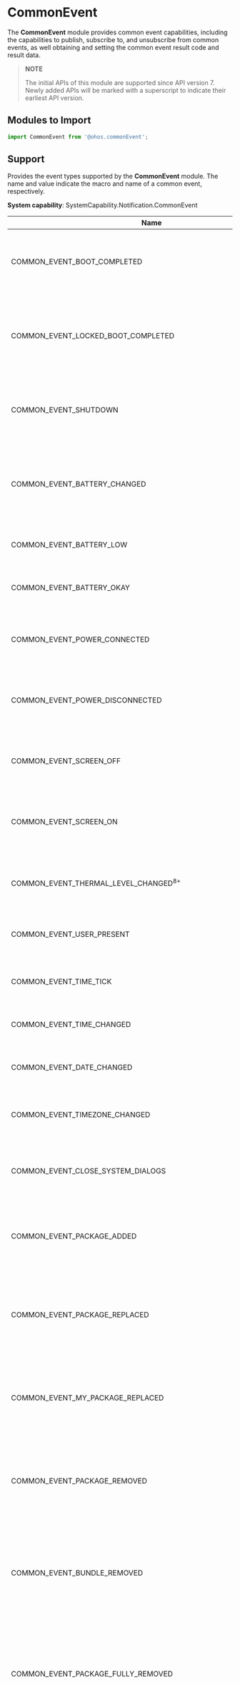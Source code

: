 # CommonEvent

The **CommonEvent** module provides common event capabilities, including the capabilities to publish, subscribe to, and unsubscribe from common events, as well obtaining and setting the common event result code and result data.

> **NOTE**
>
> The initial APIs of this module are supported since API version 7. Newly added APIs will be marked with a superscript to indicate their earliest API version.

## Modules to Import

```js
import CommonEvent from '@ohos.commonEvent';
```

## Support

Provides the event types supported by the **CommonEvent** module. The name and value indicate the macro and name of a common event, respectively.

**System capability**: SystemCapability.Notification.CommonEvent

| Name     | Value         | Subscriber Permission    | Description              |
| ------------ | ------------------ | ---------------------- | -------------------- |
| COMMON_EVENT_BOOT_COMPLETED                                  | usual.event.BOOT_COMPLETED                                  | ohos.permission.RECEIVER_STARTUP_COMPLETED                   | Indicates the common event that the user has finished booting and the system has been loaded.       |
| COMMON_EVENT_LOCKED_BOOT_COMPLETED                           | usual.event.LOCKED_BOOT_COMPLETED                           | ohos.permission.RECEIVER_STARTUP_COMPLETED                   | Indicates the common event that the user has finished booting and the system has been loaded but the screen is still locked.         |
| COMMON_EVENT_SHUTDOWN                                        | usual.event.SHUTDOWN                                        | -                                                          | Indicates the common event that the device is being shut down and the final shutdown will proceed.           |
| COMMON_EVENT_BATTERY_CHANGED                                 | usual.event.BATTERY_CHANGED                                 | -                                                          | Indicates the common event that the charging state, level, and other information about the battery have changed.         |
| COMMON_EVENT_BATTERY_LOW                                     | usual.event.BATTERY_LOW                                     | -                                                          | Indicates the common event that the battery level is low.         |
| COMMON_EVENT_BATTERY_OKAY                                    | usual.event.BATTERY_OKAY                                    | -                                                          | Indicates the common event that the battery exits the low state.   |
| COMMON_EVENT_POWER_CONNECTED                                 | usual.event.POWER_CONNECTED                                 | -                                                          | Indicates the common event that the device is connected to an external power supply.           |
| COMMON_EVENT_POWER_DISCONNECTED                              | usual.event.POWER_DISCONNECTED                              | -                                                          | Indicates the common event that the device is disconnected from the external power supply.           |
| COMMON_EVENT_SCREEN_OFF                                      | usual.event.SCREEN_OFF                                      | -                                                          | Indicates the common event that the device screen is off and the device is sleeping.           |
| COMMON_EVENT_SCREEN_ON                                       | usual.event.SCREEN_ON                                       | -                                                          | Indicates the common event that the device screen is on and the device is in interactive state. |
| COMMON_EVENT_THERMAL_LEVEL_CHANGED<sup>8+<sup>                           | usual.event.THERMAL_LEVEL_CHANGED                           | -                                                          | Indicates the common event that the device's thermal level has changed. |
| COMMON_EVENT_USER_PRESENT                                    | usual.event.USER_PRESENT                                    | -                                                          | Indicates the common event that the user unlocks the device.     |
| COMMON_EVENT_TIME_TICK                                       | usual.event.TIME_TICK                                       | -                                                          | Indicates the common event that the system time has changed.       |
| COMMON_EVENT_TIME_CHANGED                                    | usual.event.TIME_CHANGED                                    | -                                                          | Indicates the common event that the system time is set.     |
| COMMON_EVENT_DATE_CHANGED                                    | usual.event.DATE_CHANGED                                    | -                                                          | Indicates the common event that the system time has changed.       |
| COMMON_EVENT_TIMEZONE_CHANGED                                | usual.event.TIMEZONE_CHANGED                                | -                                                          | Indicates the common event that the system time zone has changed.         |
| COMMON_EVENT_CLOSE_SYSTEM_DIALOGS                            | usual.event.CLOSE_SYSTEM_DIALOGS                            | -                                                          | Indicates the common event that a user closes a temporary system dialog box.       |
| COMMON_EVENT_PACKAGE_ADDED                                   | usual.event.PACKAGE_ADDED                                   | -                                                          | Indicates the common event that a new application package has been installed on the device.     |
| COMMON_EVENT_PACKAGE_REPLACED                                | usual.event.PACKAGE_REPLACED                                | -                                                          | Indicates the common event that a later version of an installed application package has replaced the previous one on the device.       |
| COMMON_EVENT_MY_PACKAGE_REPLACED                             | usual.event.MY_PACKAGE_REPLACED                             | -                                                          | Indicates the common event that a later version of your application package has replaced the previous one. 
| COMMON_EVENT_PACKAGE_REMOVED                                 | usual.event.PACKAGE_REMOVED                                 | -                                                          | Indicates the common event that an installed application has been uninstalled from the device with the application data retained.   |
| COMMON_EVENT_BUNDLE_REMOVED                                  | usual.event.BUNDLE_REMOVED                                  | -                                                          | Indicates the common event that an installed bundle has been uninstalled from the device with the application data retained.   |
| COMMON_EVENT_PACKAGE_FULLY_REMOVED                           | usual.event.PACKAGE_FULLY_REMOVED                           | -                                                          | Indicates the common event that an installed application, including both the application data and code, has been completely uninstalled from the device.   |
| COMMON_EVENT_PACKAGE_CHANGED                                 | usual.event.PACKAGE_CHANGED                                 | -                                                          | Indicates the common event that an application package has been changed (for example, a component in the package has been enabled or disabled). |
| COMMON_EVENT_PACKAGE_RESTARTED                               | usual.event.PACKAGE_RESTARTED                               | -                                                          | Indicates the common event that the user has restarted the application package and killed all its processes.   |
| COMMON_EVENT_PACKAGE_DATA_CLEARED                            | usual.event.PACKAGE_DATA_CLEARED                            | -                                                          | Indicates the common event that the user has cleared the application package data.       |
| COMMON_EVENT_PACKAGE_CACHE_CLEARED<sup>9+</sup>              | usual.event.PACKAGE_CACHE_CLEARED                           | -                                                          | Indicates the common event that the user clears the application package cache.       |
| COMMON_EVENT_PACKAGES_SUSPENDED                              | usual.event.PACKAGES_SUSPENDED                              | -                                                          | Indicates the common event that application packages have been suspended.         |
| COMMON_EVENT_PACKAGES_UNSUSPENDED                            | usual.event.PACKAGES_UNSUSPENDED                            | -                                                          | Indicates the common event that application packages have not been suspended.       |
| COMMON_EVENT_MY_PACKAGE_SUSPENDED                            | usual.event.MY_PACKAGE_SUSPENDED                            | -                                                          | Indicates the common event that an application package has been suspended.         |
| COMMON_EVENT_MY_PACKAGE_UNSUSPENDED                          | usual.event.MY_PACKAGE_UNSUSPENDED                          | -                                                          | Indicates the common event that application package has not been suspended.       |
| COMMON_EVENT_UID_REMOVED                                     | usual.event.UID_REMOVED                                     | -                                                          | Indicates the common event that a user ID has been removed from the system.   |
| COMMON_EVENT_PACKAGE_FIRST_LAUNCH                            | usual.event.PACKAGE_FIRST_LAUNCH                            | -                                                          | Indicates the common event that an installed application is started for the first time.   |
| COMMON_EVENT_PACKAGE_NEEDS_VERIFICATION                      | usual.event.PACKAGE_NEEDS_VERIFICATION                      | -                                                          | Indicates the common event that an application requires system verification.        |
| COMMON_EVENT_PACKAGE_VERIFIED                                | usual.event.PACKAGE_VERIFIED                                | -                                                          | Indicates the common event that an application has been verified by the system.       |
| COMMON_EVENT_EXTERNAL_APPLICATIONS_AVAILABLE                 | usual.event.EXTERNAL_APPLICATIONS_AVAILABLE                 | -                                                          | Indicates the common event that applications installed on the external storage become available for the system.     |
| COMMON_EVENT_EXTERNAL_APPLICATIONS_UNAVAILABLE               | usual.event.EXTERNAL_APPLICATIONS_UNAVAILABLE               | -                                                          | Indicates the common event that applications installed on the external storage become unavailable for the system.       |
| COMMON_EVENT_CONFIGURATION_CHANGED                           | usual.event.CONFIGURATION_CHANGED                           | -                                                          | Indicates the common event that the device state (for example, orientation and locale) has changed.       |
| COMMON_EVENT_LOCALE_CHANGED                                  | usual.event.LOCALE_CHANGED                                  | -                                                          | Indicates the common event that the device locale has changed.     |
| COMMON_EVENT_MANAGE_PACKAGE_STORAGE                          | usual.event.MANAGE_PACKAGE_STORAGE                          | -                                                          | Indicates the common event that the device storage is insufficient.       |
| COMMON_EVENT_DRIVE_MODE                                      | common.event.DRIVE_MODE                                     | -                                                          | Indicates the common event that the system is in driving mode.     |
| COMMON_EVENT_HOME_MODE                                       | common.event.HOME_MODE                                      | -                                                          | Indicates the common event that the system is in home mode.   |
| COMMON_EVENT_OFFICE_MODE                                     | common.event.OFFICE_MODE                                    | -                                                          | Indicates the common event that the system is in office mode.     |
| COMMON_EVENT_USER_STARTED                                    | usual.event.USER_STARTED                                    | -                                                          | Indicates the common event that the user has been started.     |
| COMMON_EVENT_USER_BACKGROUND                                 | usual.event.USER_BACKGROUND                                 | -                                                          | Indicates the common event that the user has been brought to the background.     |
| COMMON_EVENT_USER_FOREGROUND                                 | usual.event.USER_FOREGROUND                                 | -                                                          | Indicates the common event that the user has been brought to the foreground.       |
| COMMON_EVENT_USER_SWITCHED                                   | usual.event.USER_SWITCHED                                   | ohos.permission.MANAGE_LOCAL_ACCOUNTS                                 | Indicates the common event that user switching is happening.     |
| COMMON_EVENT_USER_STARTING                                   | usual.event.USER_STARTING                                   | ohos.permission.INTERACT_ACROSS_LOCAL_ACCOUNTS                        | Indicates the common event that the user is going to be started.       |
| COMMON_EVENT_USER_UNLOCKED                                   | usual.event.USER_UNLOCKED                                   | -                                                          | Indicates the common event that the credential-encrypted storage has been unlocked for the current user when the device is unlocked after being restarted.    |
| COMMON_EVENT_USER_STOPPING                                   | usual.event.USER_STOPPING                                   | ohos.permission.INTERACT_ACROSS_LOCAL_ACCOUNTS                        | Indicates the common event that the user is going to be stopped.   |
| COMMON_EVENT_USER_STOPPED                                    | usual.event.USER_STOPPED                                    | -                                                          | Indicates the common event that the user has been stopped.   |
| COMMON_EVENT_WIFI_POWER_STATE                                | usual.event.wifi.POWER_STATE                                | -                                                          | Indicates the common event about the Wi-Fi network state, such as enabled and disabled.     |
| COMMON_EVENT_WIFI_SCAN_FINISHED                              | usual.event.wifi.SCAN_FINISHED                              | ohos.permission.LOCATION                                     | Indicates the common event that the Wi-Fi access point has been scanned and proven to be available.      |
| COMMON_EVENT_WIFI_RSSI_VALUE                                 | usual.event.wifi.RSSI_VALUE                                 | ohos.permission.GET_WIFI_INFO                                | Indicates the common event that the Wi-Fi signal strength (RSSI) has changed.     |
| COMMON_EVENT_WIFI_CONN_STATE                                 | usual.event.wifi.CONN_STATE                                 | -                                                          | Indicates the common event that the Wi-Fi connection state has changed.      |
| COMMON_EVENT_WIFI_HOTSPOT_STATE                              | usual.event.wifi.HOTSPOT_STATE                              | -                                                          | Indicates the common event about the Wi-Fi hotspot state, such as enabled or disabled.  |
| COMMON_EVENT_WIFI_AP_STA_JOIN                                | usual.event.wifi.WIFI_HS_STA_JOIN                           | ohos.permission.GET_WIFI_INFO                                | Indicates the common event that a client has joined the Wi-Fi hotspot of the current device.      |
| COMMON_EVENT_WIFI_AP_STA_LEAVE                               | usual.event.wifi.WIFI_HS_STA_LEAVE                          | ohos.permission.GET_WIFI_INFO                                |Indicates the common event that a client has disconnected from the Wi-Fi hotspot of the current device.      |
| COMMON_EVENT_WIFI_MPLINK_STATE_CHANGE                        | usual.event.wifi.mplink.STATE_CHANGE                        | ohos.permission.MPLINK_CHANGE_STATE                          | Indicates the common event that the state of MPLINK (an enhanced Wi-Fi feature) has changed.    |
| COMMON_EVENT_WIFI_P2P_CONN_STATE                             | usual.event.wifi.p2p.CONN_STATE_CHANGE                      | ohos.permission.GET_WIFI_INFO and ohos.permission.LOCATION   | Indicates the common event that the Wi-Fi P2P connection state has changed.     |
| COMMON_EVENT_WIFI_P2P_STATE_CHANGED                          | usual.event.wifi.p2p.STATE_CHANGE                           | ohos.permission.GET_WIFI_INFO                                | Indicates the common event about the Wi-Fi P2P state, such as enabled and disabled.       |
| COMMON_EVENT_WIFI_P2P_PEERS_STATE_CHANGED                    | usual.event.wifi.p2p.DEVICES_CHANGE                         | ohos.permission.GET_WIFI_INFO                                | Indicates the common event about the status change of Wi-Fi P2P peer devices.    |
| COMMON_EVENT_WIFI_P2P_PEERS_DISCOVERY_STATE_CHANGED          | usual.event.wifi.p2p.PEER_DISCOVERY_STATE_CHANGE            | ohos.permission.GET_WIFI_INFO                                | Indicates the common event about the Wi-Fi P2P discovery status change.      |
| COMMON_EVENT_WIFI_P2P_CURRENT_DEVICE_STATE_CHANGED           | usual.event.wifi.p2p.CURRENT_DEVICE_CHANGE                  | ohos.permission.GET_WIFI_INFO                                | Indicates the common event about the status change of the Wi-Fi P2P local device.       |
| COMMON_EVENT_WIFI_P2P_GROUP_STATE_CHANGED                    | usual.event.wifi.p2p.GROUP_STATE_CHANGED                    | ohos.permission.GET_WIFI_INFO                                | Indicates the common event that the Wi-Fi P2P group information has changed.       |
| COMMON_EVENT_BLUETOOTH_HANDSFREE_AG_CONNECT_STATE_UPDATE     | usual.event.bluetooth.handsfree.ag.CONNECT_STATE_UPDATE     | ohos.permission.USE_BLUETOOTH                                | Indicates the common event about the connection state of Bluetooth handsfree communication.       |
| COMMON_EVENT_BLUETOOTH_HANDSFREE_AG_CURRENT_DEVICE_UPDATE    | usual.event.bluetooth.handsfree.ag.CURRENT_DEVICE_UPDATE    | ohos.permission.USE_BLUETOOTH                                | Indicates the common event that the device connected to the Bluetooth handsfree is active.       |
| COMMON_EVENT_BLUETOOTH_HANDSFREE_AG_AUDIO_STATE_UPDATE       | usual.event.bluetooth.handsfree.ag.AUDIO_STATE_UPDATE       | ohos.permission.USE_BLUETOOTH                                | Indicates the common event that the connection state of Bluetooth A2DP has changed.       |
| COMMON_EVENT_BLUETOOTH_A2DPSOURCE_CONNECT_STATE_UPDATE       | usual.event.bluetooth.a2dpsource.CONNECT_STATE_UPDATE       | ohos.permission.USE_BLUETOOTH                                | Indicates the common event about the connection state of Bluetooth A2DP.     |
| COMMON_EVENT_BLUETOOTH_A2DPSOURCE_CURRENT_DEVICE_UPDATE      | usual.event.bluetooth.a2dpsource.CURRENT_DEVICE_UPDATE      | ohos.permission.USE_BLUETOOTH                                | Indicates the common event that the device connected using Bluetooth A2DP is active.     |
| COMMON_EVENT_BLUETOOTH_A2DPSOURCE_PLAYING_STATE_UPDATE       | usual.event.bluetooth.a2dpsource.PLAYING_STATE_UPDATE       | ohos.permission.USE_BLUETOOTH                                | Indicates the common event that the playing state of Bluetooth A2DP has changed.     |
| COMMON_EVENT_BLUETOOTH_A2DPSOURCE_AVRCP_CONNECT_STATE_UPDATE | usual.event.bluetooth.a2dpsource.AVRCP_CONNECT_STATE_UPDATE | ohos.permission.USE_BLUETOOTH                                | Indicates the common event that the AVRCP connection state of Bluetooth A2DP has changed.     |
| COMMON_EVENT_BLUETOOTH_A2DPSOURCE_CODEC_VALUE_UPDATE         | usual.event.bluetooth.a2dpsource.CODEC_VALUE_UPDATE         | ohos.permission.USE_BLUETOOTH                                | Indicates the common event that the audio codec state of Bluetooth A2DP has changed.      |
| COMMON_EVENT_BLUETOOTH_REMOTEDEVICE_DISCOVERED               | usual.event.bluetooth.remotedevice.DISCOVERED               | ohos.permission.LOCATION and ohos.permission.USE_BLUETOOTH   | Indicates the common event that a remote Bluetooth device is discovered.       |
| COMMON_EVENT_BLUETOOTH_REMOTEDEVICE_CLASS_VALUE_UPDATE       | usual.event.bluetooth.remotedevice.CLASS_VALUE_UPDATE       | ohos.permission.USE_BLUETOOTH                                | Indicates the common event that the Bluetooth class of a remote Bluetooth device has changed.       |
| COMMON_EVENT_BLUETOOTH_REMOTEDEVICE_ACL_CONNECTED            | usual.event.bluetooth.remotedevice.ACL_CONNECTED            | ohos.permission.USE_BLUETOOTH                                | Indicates the common event that a low-ACL connection has been established with a remote Bluetooth device.     |
| COMMON_EVENT_BLUETOOTH_REMOTEDEVICE_ACL_DISCONNECTED         | usual.event.bluetooth.remotedevice.ACL_DISCONNECTED         | ohos.permission.USE_BLUETOOTH                                | Indicates the common event that a low-ACL connection has been disconnected from a remote Bluetooth device.     |
| COMMON_EVENT_BLUETOOTH_REMOTEDEVICE_NAME_UPDATE              | usual.event.bluetooth.remotedevice.NAME_UPDATE              | ohos.permission.USE_BLUETOOTH                                | Indicates the common event that the friendly name of a remote Bluetooth device is retrieved for the first time or is changed since the last retrieval.       |
| COMMON_EVENT_BLUETOOTH_REMOTEDEVICE_PAIR_STATE               | usual.event.bluetooth.remotedevice.PAIR_STATE               | ohos.permission.USE_BLUETOOTH                                | Indicates the common event that the connection state of a remote Bluetooth device has changed.       |
| COMMON_EVENT_BLUETOOTH_REMOTEDEVICE_BATTERY_VALUE_UPDATE     | usual.event.bluetooth.remotedevice.BATTERY_VALUE_UPDATE     | ohos.permission.USE_BLUETOOTH                                | Indicates the common event that the battery level of a remote Bluetooth device is retrieved for the first time or is changed since the last retrieval.     |
| COMMON_EVENT_BLUETOOTH_REMOTEDEVICE_SDP_RESULT               | usual.event.bluetooth.remotedevice.SDP_RESULT               | -                                                          | Indicates the common event about the SDP state of a remote Bluetooth device.    |
| COMMON_EVENT_BLUETOOTH_REMOTEDEVICE_UUID_VALUE               | usual.event.bluetooth.remotedevice.UUID_VALUE               | ohos.permission.DISCOVER_BLUETOOTH                           | Indicates the common event about the UUID connection state of a remote Bluetooth device.     |
| COMMON_EVENT_BLUETOOTH_REMOTEDEVICE_PAIRING_REQ              | usual.event.bluetooth.remotedevice.PAIRING_REQ              | ohos.permission.DISCOVER_BLUETOOTH                           | Indicates the common event about the pairing request from a remote Bluetooth device.       |
| COMMON_EVENT_BLUETOOTH_REMOTEDEVICE_PAIRING_CANCEL           | usual.event.bluetooth.remotedevice.PAIRING_CANCEL           | -                                                          | Indicates the common event that Bluetooth pairing is canceled.       |
| COMMON_EVENT_BLUETOOTH_REMOTEDEVICE_CONNECT_REQ              | usual.event.bluetooth.remotedevice.CONNECT_REQ              | -                                                          | Indicates the common event about the connection request from a remote Bluetooth device.       |
| COMMON_EVENT_BLUETOOTH_REMOTEDEVICE_CONNECT_REPLY            | usual.event.bluetooth.remotedevice.CONNECT_REPLY            | -                                                          | Indicates the common event about the response to the connection request from a remote Bluetooth device.       |
| COMMON_EVENT_BLUETOOTH_REMOTEDEVICE_CONNECT_CANCEL           | usual.event.bluetooth.remotedevice.CONNECT_CANCEL           | -                                                          | Indicates the common event that the connection to a remote Bluetooth device has been canceled.       |
| COMMON_EVENT_BLUETOOTH_HANDSFREEUNIT_CONNECT_STATE_UPDATE    | usual.event.bluetooth.handsfreeunit.CONNECT_STATE_UPDATE    | -                                                          | Indicates the common event that the connection state of a Bluetooth handsfree has changed.       |
| COMMON_EVENT_BLUETOOTH_HANDSFREEUNIT_AUDIO_STATE_UPDATE      | usual.event.bluetooth.handsfreeunit.AUDIO_STATE_UPDATE      | -                                                          | Indicates the common event that the audio state of a Bluetooth handsfree has changed.       |
| COMMON_EVENT_BLUETOOTH_HANDSFREEUNIT_AG_COMMON_EVENT         | usual.event.bluetooth.handsfreeunit.AG_COMMON_EVENT         | -                                                          | Indicates the common event that the audio gateway state of a Bluetooth handsfree has changed.       |
| COMMON_EVENT_BLUETOOTH_HANDSFREEUNIT_AG_CALL_STATE_UPDATE    | usual.event.bluetooth.handsfreeunit.AG_CALL_STATE_UPDATE    | -                                                          | Indicates the common event that the calling state of a Bluetooth handsfree has changed.       |
| COMMON_EVENT_BLUETOOTH_HOST_STATE_UPDATE                     | usual.event.bluetooth.host.STATE_UPDATE                     | ohos.permission.USE_BLUETOOTH                                | Indicates the common event that the state of a Bluetooth adapter has been changed, for example, Bluetooth has been enabled or disabled.       |
| COMMON_EVENT_BLUETOOTH_HOST_REQ_DISCOVERABLE                 | usual.event.bluetooth.host.REQ_DISCOVERABLE                 | -                                                          | Indicates the common event about the request for the user to allow Bluetooth device scanning.     |
| COMMON_EVENT_BLUETOOTH_HOST_REQ_ENABLE                       | usual.event.bluetooth.host.REQ_ENABLE                       | ohos.permission.USE_BLUETOOTH                                | Indicates the common event about the request for the user to enable Bluetooth.       |
| COMMON_EVENT_BLUETOOTH_HOST_REQ_DISABLE                      | usual.event.bluetooth.host.REQ_DISABLE                      | ohos.permission.USE_BLUETOOTH                                | Indicates the common event about the request for the user to disable Bluetooth.     |
| COMMON_EVENT_BLUETOOTH_HOST_SCAN_MODE_UPDATE                 | usual.event.bluetooth.host.SCAN_MODE_UPDATE                 | ohos.permission.USE_BLUETOOTH                                | Indicates the common event that the Bluetooth scanning mode of a device has changed.       |
| COMMON_EVENT_BLUETOOTH_HOST_DISCOVERY_STARTED                | usual.event.bluetooth.host.DISCOVERY_STARTED                | ohos.permission.USE_BLUETOOTH                                | Indicates the common event that the Bluetooth scanning has been started on the device.       |
| COMMON_EVENT_BLUETOOTH_HOST_DISCOVERY_FINISHED               | usual.event.bluetooth.host.DISCOVERY_FINISHED               | ohos.permission.USE_BLUETOOTH                                | Indicates the common event that the Bluetooth scanning is finished on the device.       |
| COMMON_EVENT_BLUETOOTH_HOST_NAME_UPDATE                      | usual.event.bluetooth.host.NAME_UPDATE                      | ohos.permission.USE_BLUETOOTH                                | Indicates the common event that the Bluetooth adapter name of the device has changed.       |
| COMMON_EVENT_BLUETOOTH_A2DPSINK_CONNECT_STATE_UPDATE         | usual.event.bluetooth.a2dpsink.CONNECT_STATE_UPDATE         | ohos.permission.USE_BLUETOOTH                                | Indicates the common event that the connection state of Bluetooth A2DP Sink has changed.       |
| COMMON_EVENT_BLUETOOTH_A2DPSINK_PLAYING_STATE_UPDATE         | usual.event.bluetooth.a2dpsink.PLAYING_STATE_UPDATE         | ohos.permission.USE_BLUETOOTH                                | Indicates the common event that the playing state of Bluetooth A2DP Sink has changed.       |
| COMMON_EVENT_BLUETOOTH_A2DPSINK_AUDIO_STATE_UPDATE           | usual.event.bluetooth.a2dpsink.AUDIO_STATE_UPDATE           | ohos.permission.USE_BLUETOOTH                                | Indicates the common event that the audio state of Bluetooth A2DP Sink has changed.       |
| COMMON_EVENT_NFC_ACTION_ADAPTER_STATE_CHANGED                | usual.event.nfc.action.ADAPTER_STATE_CHANGED                | -                                                          | Indicates the common event that the state of the device's NFC adapter has changed.    |
| COMMON_EVENT_NFC_ACTION_RF_FIELD_ON_DETECTED                 | usual.event.nfc.action.RF_FIELD_ON_DETECTED                 | ohos.permission.MANAGE_SECURE_SETTINGS                       | Indicates the common event that the NFC RF field is detected to be in the enabled state.      |
| COMMON_EVENT_NFC_ACTION_RF_FIELD_OFF_DETECTED                | usual.event.nfc.action.RF_FIELD_OFF_DETECTED                | ohos.permission.MANAGE_SECURE_SETTINGS                       | Indicates the common event that the NFC RF field is detected to be in the disabled state.  |
| COMMON_EVENT_DISCHARGING                                     | usual.event.DISCHARGING                                     | -                                                          | Indicates the common event that the system stops charging the battery.    |
| COMMON_EVENT_CHARGING                                        | usual.event.CHARGING                                        | -                                                          | Indicates the common event that the system starts charging the battery.   |
| COMMON_EVENT_DEVICE_IDLE_MODE_CHANGED                        | usual.event.DEVICE_IDLE_MODE_CHANGED                        | -                                                          | Indicates the common event that the system idle mode has changed.   |
| COMMON_EVENT_POWER_SAVE_MODE_CHANGED                         | usual.event.POWER_SAVE_MODE_CHANGED                         | -                                                          | Indicates the common event that the power saving mode of the system has changed.     |
| COMMON_EVENT_USER_ADDED                                      | usual.event.USER_ADDED                                      | ohos.permission.MANAGE_LOCAL_ACCOUNTS                                 | Indicates the common event that a user has been added to the system.       |
| COMMON_EVENT_USER_REMOVED                                    | usual.event.USER_REMOVED                                    | ohos.permission.MANAGE_LOCAL_ACCOUNTS                                 | Indicates the common event that a user has been removed from the system.       |
| COMMON_EVENT_ABILITY_ADDED                                   | usual.event.ABILITY_ADDED                                   | ohos.permission.LISTEN_BUNDLE_CHANGE                         | Indicates the common event that an ability has been added.    |
| COMMON_EVENT_ABILITY_REMOVED                                 | usual.event.ABILITY_REMOVED                                 | ohos.permission.LISTEN_BUNDLE_CHANGE                         | Indicates the common event that an ability has been removed.    |
| COMMON_EVENT_ABILITY_UPDATED                                 | usual.event.ABILITY_UPDATED                                 | ohos.permission.LISTEN_BUNDLE_CHANGE                         | Indicates the common event that an ability has been updated.    |
| COMMON_EVENT_LOCATION_MODE_STATE_CHANGED                     | usual.event.location.MODE_STATE_CHANGED                     | -                                                          | Indicates the common event that the location mode of the system has changed.    |
| COMMON_EVENT_IVI_SLEEP                                       | common.event.IVI_SLEEP                                      | -                                                          | Indicates the common event that the in-vehicle infotainment (IVI) system of a vehicle is sleeping.       |
| COMMON_EVENT_IVI_PAUSE                                       | common.event.IVI_PAUSE                                      | -                                                          | Indicates the common event that the IVI system of a vehicle has entered sleep mode and the playing application is instructed to stop playback.   |
| COMMON_EVENT_IVI_STANDBY                                     | common.event.IVI_STANDBY                                    | -                                                          | Indicates the common event that a third-party application is instructed to pause the current work.    |
| COMMON_EVENT_IVI_LASTMODE_SAVE                               | common.event.IVI_LASTMODE_SAVE                              | -                                                          | Indicates the common event that a third-party application is instructed to save its last mode.     |
| COMMON_EVENT_IVI_VOLTAGE_ABNORMAL                            | common.event.IVI_VOLTAGE_ABNORMAL                           | -                                                          | Indicates the common event that the voltage of the vehicle's power system is abnormal.    |
| COMMON_EVENT_IVI_HIGH_TEMPERATURE                            | common.event.IVI_HIGH_TEMPERATURE                           | -                                                          | Indicates the common event that the temperature of the IVI system is high.    |
| COMMON_EVENT_IVI_EXTREME_TEMPERATURE                         | common.event.IVI_EXTREME_TEMPERATURE                        | -                                                          | Indicates the common event that the temperature of the IVI system is extremely high.    |
| COMMON_EVENT_IVI_TEMPERATURE_ABNORMAL                        | common.event.IVI_TEMPERATURE_ABNORMAL                       | -                                                          | Indicates the common event that the IVI system has an extreme temperature.    |
| COMMON_EVENT_IVI_VOLTAGE_RECOVERY                            | common.event.IVI_VOLTAGE_RECOVERY                           | -                                                          | Indicates the common event that the voltage of the vehicle's power system is restored to normal.    |
| COMMON_EVENT_IVI_TEMPERATURE_RECOVERY                        | common.event.IVI_TEMPERATURE_RECOVERY                       | -                                                          | Indicates the common event that the temperature of the IVI system is restored to normal.    |
| COMMON_EVENT_IVI_ACTIVE                                      | common.event.IVI_ACTIVE                                     | -                                                          | Indicates the common event that the battery service is active.       |
|COMMON_EVENT_USB_STATE<sup>9+</sup>                           | usual.event.hardware.usb.action.USB_STATE                   | -                                                          | Indicates the common event that the USB device status has changed.    |
|COMMON_EVENT_USB_PORT_CHANGED<sup>9+</sup>                    | usual.event.hardware.usb.action.USB_PORT_CHANGED            | -                                                          | Indicates the common event that the USB port status of the user device has changed.         |
| COMMON_EVENT_USB_DEVICE_ATTACHED                             | usual.event.hardware.usb.action.USB_DEVICE_ATTACHED         | -                                                          | Indicates the common event that a USB device has been attached when the user device functions as a USB host.      |
| COMMON_EVENT_USB_DEVICE_DETACHED                             | usual.event.hardware.usb.action.USB_DEVICE_DETACHED         | -                                                          | Indicates the common event that a USB device has been detached when the user device functions as a USB host.      | 
| COMMON_EVENT_USB_ACCESSORY_ATTACHED                          | usual.event.hardware.usb.action.USB_ACCESSORY_ATTACHED      | -                                                          | Indicates the common event that a USB accessory was attached.      |
| COMMON_EVENT_USB_ACCESSORY_DETACHED                          | usual.event.hardware.usb.action.USB_ACCESSORY_DETACHED      | -                                                          | Indicates the common event that a USB accessory was detached.    |
| COMMON_EVENT_DISK_REMOVED                                    | usual.event.data.DISK_REMOVED                               | ohos.permission.STORAGE_MANAGER | Indicates the common event that an external storage device was removed.    |
| COMMON_EVENT_DISK_UNMOUNTED                                  | usual.event.data.DISK_UNMOUNTED                             | ohos.permission.STORAGE_MANAGER | Indicates the common event that an external storage device was unmounted.    |
| COMMON_EVENT_DISK_MOUNTED                                    | usual.event.data.DISK_MOUNTED                               | ohos.permission.STORAGE_MANAGER | Indicates the common event that an external storage device was mounted.    |
| COMMON_EVENT_DISK_BAD_REMOVAL                                | usual.event.data.DISK_BAD_REMOVAL                           | ohos.permission.STORAGE_MANAGER | Indicates the common event that an external storage device was removed without being unmounted.      |
| COMMON_EVENT_DISK_UNMOUNTABLE                                | usual.event.data.DISK_UNMOUNTABLE                           | ohos.permission.STORAGE_MANAGER | Indicates the common event that an external storage device becomes unmountable.    |
| COMMON_EVENT_DISK_EJECT                                      | usual.event.data.DISK_EJECT                                 | ohos.permission.STORAGE_MANAGER | Indicates the common event that an external storage device was ejected.      |
| COMMON_EVENT_VOLUME_REMOVED<sup>9+<sup>                                  | usual.event.data.VOLUME_REMOVED                             | ohos.permission.STORAGE_MANAGER | Indicates the common event that an external storage device was removed.    |
| COMMON_EVENT_VOLUME_UNMOUNTED<sup>9+<sup>                                | usual.event.data.VOLUME_UNMOUNTED                           | ohos.permission.STORAGE_MANAGER | Indicates the common event that an external storage device was unmounted.    |
| COMMON_EVENT_VOLUME_MOUNTED<sup>9+<sup>                                  | usual.event.data.VOLUME_MOUNTED                             | ohos.permission.STORAGE_MANAGER | Indicates the common event that an external storage device was mounted.    |
| COMMON_EVENT_VOLUME_BAD_REMOVAL<sup>9+<sup>                              | usual.event.data.VOLUME_BAD_REMOVAL                         | ohos.permission.STORAGE_MANAGER | Indicates the common event that an external storage device was removed without being unmounted.      |
| COMMON_EVENT_VOLUME_EJECT<sup>9+<sup>                                    | usual.event.data.VOLUME_EJECT                               | ohos.permission.STORAGE_MANAGER | Indicates the common event that an external storage device was ejected.      |
| COMMON_EVENT_VISIBLE_ACCOUNTS_UPDATED                        | usual.event.data.VISIBLE_ACCOUNTS_UPDATED                   | ohos.permission.GET_APP_ACCOUNTS                             | Indicates the common event that the account visibility changed.       |
| COMMON_EVENT_ACCOUNT_DELETED                                 | usual.event.data.ACCOUNT_DELETED                            | ohos.permission.INTERACT_ACROSS_LOCAL_ACCOUNTS               | Indicates the common event that the account was deleted.     |
| COMMON_EVENT_FOUNDATION_READY                                | usual.event.data.FOUNDATION_READY                           | ohos.permission.RECEIVER_STARTUP_COMPLETED                   | Indicates the common event that the foundation is ready.     |
| COMMON_EVENT_AIRPLANE_MODE_CHANGED                           | usual.event.AIRPLANE_MODE                                   | -                                                          | Indicates the common event that the airplane mode of the device has changed.     |
| COMMON_EVENT_SPLIT_SCREEN<sup>8+<sup>                                    | usual.event.SPLIT_SCREEN                                    | ohos.permission.RECEIVER_SPLIT_SCREEN                        | Indicates the common event of screen splitting.     |
| COMMON_EVENT_SLOT_CHANGE<sup>9+<sup>                                    | usual.event.SLOT_CHANGE                                    | ohos.permission.NOTIFICATION_CONTROLLER                        | Indicates the common event that the notification slot has changed.     |
| COMMON_EVENT_SPN_INFO_CHANGED <sup>9+<sup>                                    | usual.event.SPN_INFO_CHANGED                                    | -                       | Indicates the common event that the SPN displayed has been updated.     |
| COMMON_EVENT_QUICK_FIX_APPLY_RESULT <sup>9+<sup>                                    | usual.event.QUICK_FIX_APPLY_RESULT                        | -                       | Indicates the common event that a quick fix is applied to the application.     |


## CommonEvent.publish

publish(event: string, callback: AsyncCallback\<void>): void

Publishes a common event. This API uses an asynchronous callback to return the result.

**System capability**: SystemCapability.Notification.CommonEvent

**Parameters**

| Name    | Type                | Mandatory| Description                  |
| -------- | -------------------- | ---- | ---------------------- |
| event    | string               | Yes  | Name of the common event to publish.|
| callback | AsyncCallback\<void> | Yes  | Callback used to return the result.|

**Example**

```js
// Callback for common event publication
function PublishCallBack(err) {
	if (err.code) {
        console.error("publish failed " + JSON.stringify(err));
    } else {
        console.info("publish");
    }
}

// Publish a common event.
CommonEvent.publish("event", PublishCallBack);
```



## CommonEvent.publish

publish(event: string, options: CommonEventPublishData, callback: AsyncCallback\<void>): void

Publishes a common event with given attributes. This API uses an asynchronous callback to return the result.

**System capability**: SystemCapability.Notification.CommonEvent

**Parameters**

| Name    | Type                  | Mandatory| Description                  |
| -------- | ---------------------- | ---- | ---------------------- |
| event    | string                 | Yes  | Name of the common event to publish. |
| options  | [CommonEventPublishData](#commoneventpublishdata) | Yes  | Attributes of the common event to publish.|
| callback | syncCallback\<void>   | Yes  | Callback used to return the result. |

**Example**


```js
// Attributes of a common event.
let options = {
	code: 0,			 // Result code of the common event.
	data: "initial data";// Result data of the common event.
	isOrdered: true	 // The common event is an ordered one.
}

// Callback for common event publication
function PublishCallBack(err) {
	if (err.code) {
        console.error("publish failed " + JSON.stringify(err));
    } else {
        console.info("publish");
    }
}

// Publish a common event.
CommonEvent.publish("event", options, PublishCallBack);
```



## CommonEvent.publishAsUser<sup>8+</sup>

publishAsUser(event: string, userId: number, callback: AsyncCallback\<void>): void

Publishes a common event to a specific user. This API uses an asynchronous callback to return the result.

**System capability**: SystemCapability.Notification.CommonEvent

**System API**: This is a system API and cannot be called by third-party applications.

**Parameters**

| Name    | Type                | Mandatory| Description                              |
| -------- | -------------------- | ---- | ---------------------------------- |
| event    | string               | Yes  | Name of the common event to publish.            |
| userId   | number               | Yes  | User ID.|
| callback | AsyncCallback\<void> | Yes  | Callback used to return the result.            |

**Example**

```js
// Callback for common event publication
function PublishAsUserCallBack(err) {
	if (err.code) {
        console.error("publishAsUser failed " + JSON.stringify(err));
    } else {
        console.info("publishAsUser");
    }
}

// Specify the user to whom the common event will be published.
let userId = 100;

// Publish a common event.
CommonEvent.publishAsUser("event", userId, PublishAsUserCallBack);
```



## CommonEvent.publishAsUser<sup>8+</sup>

publishAsUser(event: string, userId: number, options: CommonEventPublishData, callback: AsyncCallback\<void>): void

Publishes a common event with given attributes to a specific user. This API uses an asynchronous callback to return the result.

**System capability**: SystemCapability.Notification.CommonEvent

**System API**: This is a system API and cannot be called by third-party applications.

**Parameters**

| Name    | Type                  | Mandatory| Description                  |
| -------- | ---------------------- | ---- | ---------------------- |
| event    | string                 | Yes  | Name of the common event to publish. |
| userId   | number | Yes| User ID.|
| options  | [CommonEventPublishData](#commoneventpublishdata) | Yes  | Attributes of the common event to publish.|
| callback | AsyncCallback\<void>   | Yes  | Callback used to return the result. |

**Example**


```js
// Attributes of a common event.
let options = {
	code: 0,			 // Result code of the common event.
	data: "initial data";// Result data of the common event.
}

// Callback for common event publication
function PublishAsUserCallBack(err) {
	if (err.code) {
        console.error("publishAsUser failed " + JSON.stringify(err));
    } else {
        console.info("publishAsUser");
    }
}

// Specify the user to whom the common event will be published.
let userId = 100;

// Publish a common event.
CommonEvent.publishAsUser("event", userId, options, PublishAsUserCallBack);
```



## CommonEvent.createSubscriber

createSubscriber(subscribeInfo: CommonEventSubscribeInfo, callback: AsyncCallback\<CommonEventSubscriber>): void

Creates a subscriber. This API uses an asynchronous callback to return the result.

**System capability**: SystemCapability.Notification.CommonEvent

**Parameters**

| Name         | Type                                                        | Mandatory| Description                      |
| ------------- | ------------------------------------------------------------ | ---- | -------------------------- |
| subscribeInfo | [CommonEventSubscribeInfo](#commoneventsubscribeinfo)        | Yes  | Subscriber information.            |
| callback      | AsyncCallback\<[CommonEventSubscriber](#commoneventsubscriber)> | Yes  | Callback used to return the result.|

**Example**


```js
let subscriber; // Used to save the created subscriber object for subsequent subscription and unsubscription.

// Subscriber information.
let subscribeInfo = {
	events: ["event"]
};

// Callback for subscriber creation.
function CreateSubscriberCallBack(err, commonEventSubscriber) {
    if (err.code) {
        console.error("createSubscriber failed " + JSON.stringify(err));
    } else {
        console.info("createSubscriber");
        subscriber = commonEventSubscriber;
    }
}

// Create a subscriber.
CommonEvent.createSubscriber(subscribeInfo, CreateSubscriberCallBack);
```



## CommonEvent.createSubscriber

createSubscriber(subscribeInfo: CommonEventSubscribeInfo): Promise\<CommonEventSubscriber>

Creates a subscriber. This API uses a promise to return the result.

**System capability**: SystemCapability.Notification.CommonEvent

**Parameters**

| Name         | Type                                                 | Mandatory| Description          |
| ------------- | ----------------------------------------------------- | ---- | -------------- |
| subscribeInfo | [CommonEventSubscribeInfo](#commoneventsubscribeinfo) | Yes  | Subscriber information.|

**Return value**
| Type                                                     | Description            |
| --------------------------------------------------------- | ---------------- |
| Promise\<[CommonEventSubscriber](#commoneventsubscriber)> | Promise used to return the subscriber object.|

**Example**

```js
let subscriber; // Used to save the created subscriber object for subsequent subscription and unsubscription.

// Subscriber information.
let subscribeInfo = {
	events: ["event"]
};

// Create a subscriber.
CommonEvent.createSubscriber(subscribeInfo).then((commonEventSubscriber) => {
    console.info("createSubscriber");
    subscriber = commonEventSubscriber;
}).catch((err) => {
    console.error("createSubscriber failed " + JSON.stringify(err));
});
```



## CommonEvent.subscribe

subscribe(subscriber: CommonEventSubscriber, callback: AsyncCallback\<CommonEventData>): void

Subscribes to common events. This API uses an asynchronous callback to return the result.

**System capability**: SystemCapability.Notification.CommonEvent

**Parameters**

| Name      | Type                                               | Mandatory| Description                            |
| ---------- | ---------------------------------------------------- | ---- | -------------------------------- |
| subscriber | [CommonEventSubscriber](#commoneventsubscriber)     | Yes  | Subscriber object.                |
| callback   | AsyncCallback\<[CommonEventData](#commoneventdata)> | Yes  | Callback used to return the result.|

**Example**

```js
let subscriber; // Used to save the created subscriber object for subsequent subscription and unsubscription.

// Subscriber information.
let subscribeInfo = {
    events: ["event"]
};

// Callback for common event subscription.
function SubscribeCallBack(err, data) {
    if (err.code) {
        console.error("subscribe failed " + JSON.stringify(err));
    } else {
        console.info("subscribe " + JSON.stringify(data));
    }
}

// Callback for subscriber creation.
function CreateSubscriberCallBack(err, commonEventSubscriber) {
    if (err.code) {
        console.error("createSubscriber failed " + JSON.stringify(err));
    } else {
        console.info("createSubscriber");
        subscriber = commonEventSubscriber;
        // Subscribe to a common event.
        CommonEvent.subscribe(subscriber, SubscribeCallBack);
    }
}

// Create a subscriber.
CommonEvent.createSubscriber(subscribeInfo, CreateSubscriberCallBack);
```



## CommonEvent.unsubscribe

unsubscribe(subscriber: CommonEventSubscriber, callback?: AsyncCallback\<void>): void

Unsubscribes from common events. This API uses an asynchronous callback to return the result.

**System capability**: SystemCapability.Notification.CommonEvent

**Parameters**

| Name      | Type                                            | Mandatory| Description                    |
| ---------- | ----------------------------------------------- | ---- | ------------------------ |
| subscriber | [CommonEventSubscriber](#commoneventsubscriber) | Yes  | Subscriber object.        |
| callback   | AsyncCallback\<void>                            | No  | Callback used to return the result.|

**Example**

```js
let subscriber;	// Used to save the created subscriber object for subsequent subscription and unsubscription.

// Subscriber information.
let subscribeInfo = {
	events: ["event"]
};

// Callback for common event subscription.
function SubscribeCallBack(err, data) {
    if (err.code) {
        console.info("subscribe failed " + JSON.stringify(err));
    } else {
        console.info("subscribe " + JSON.stringify(data));
    }
}

// Callback for subscriber creation.
function CreateSubscriberCallBack(err, commonEventSubscriber) {
    if (err.code) {
        console.info("createSubscriber failed " + JSON.stringify(err));
    } else {
        console.info("createSubscriber");
        subscriber = commonEventSubscriber;
        // Subscribe to a common event.
        CommonEvent.subscribe(subscriber, SubscribeCallBack);
    }
}

// Callback for common event unsubscription.
function UnsubscribeCallBack(err) {
	if (err.code) {
        console.info("unsubscribe failed " + JSON.stringify(err));
    } else {
        console.info("unsubscribe");
    }
}

// Create a subscriber.
CommonEvent.createSubscriber(subscribeInfo, CreateSubscriberCallBack);

// Unsubscribe from the common event.
CommonEvent.unsubscribe(subscriber, UnsubscribeCallBack);
```

## CommonEventSubscriber

### getCode

getCode(callback: AsyncCallback\<number>): void

Obtains the result code of this common event. This API uses an asynchronous callback to return the result.

**System capability**: SystemCapability.Notification.CommonEvent

**Parameters**

| Name  | Type                  | Mandatory| Description              |
| -------- | ---------------------- | ---- | ------------------ |
| callback | AsyncCallback\<number> | Yes  | Callback used to return the result code.|

**Example**

```js
let subscriber;	// Subscriber object successfully created.

// Callback for result code obtaining of an ordered common event.
function getCodeCallback(err, Code) {
    if (err.code) {
        console.error("getCode failed " + JSON.stringify(err));
    } else {
        console.info("getCode " + JSON.stringify(Code));
    }
}
subscriber.getCode(getCodeCallback);
```

### getCode

getCode(): Promise\<number>

Obtains the result code of this common event. This API uses a promise to return the result.

**System capability**: SystemCapability.Notification.CommonEvent

**Return value**

| Type            | Description                |
| ---------------- | -------------------- |
| Promise\<number> | Promise used to return the result.|

**Example**

```js
let subscriber;	// Subscriber object successfully created.

subscriber.getCode().then((Code) => {
    console.info("getCode " + JSON.stringify(Code));
}).catch((err) => {
    console.error("getCode failed " + JSON.stringify(err));
});
```

### setCode

setCode(code: number, callback: AsyncCallback\<void>): void

Sets the result code for this common event. This API uses an asynchronous callback to return the result.

**System capability**: SystemCapability.Notification.CommonEvent

**Parameters**

| Name  | Type                | Mandatory| Description                  |
| -------- | -------------------- | ---- | ---------------------- |
| code     | number               | Yes  | Result code of the common event.  |
| callback | AsyncCallback\<void> | Yes  | Callback used to return the result.|

**Example**

```js
let subscriber;	// Subscriber object successfully created.

// Callback for result code setting of an ordered common event.
function setCodeCallback(err) {
    if (err.code) {
        console.error("setCode failed " + JSON.stringify(err));
    } else {
        console.info("setCode");
    }
}
subscriber.setCode(1, setCodeCallback);
```

### setCode

setCode(code: number): Promise\<void>

Sets the result code for this common event. This API uses a promise to return the result.

**System capability**: SystemCapability.Notification.CommonEvent

**Parameters**

| Name| Type  | Mandatory| Description              |
| ------ | ------ | ---- | ------------------ |
| code   | number | Yes  | Result code of the common event.|

**Return value**

| Type            | Description                |
| ---------------- | -------------------- |
| Promise\<void>   | Promise used to return the result.|

**Example**

```js
let subscriber;	// Subscriber object successfully created.

subscriber.setCode(1).then(() => {
    console.info("setCode");
}).catch((err) => {
    console.error("setCode failed " + JSON.stringify(err));
});
```

### getData

getData(callback: AsyncCallback\<string>): void

Obtains the result data of this common event. This API uses an asynchronous callback to return the result.

**System capability**: SystemCapability.Notification.CommonEvent

**Parameters**

| Name  | Type                  | Mandatory| Description                |
| -------- | ---------------------- | ---- | -------------------- |
| callback | AsyncCallback\<string> | Yes  | Result data of the common event.|

**Example**

```js
let subscriber;	// Subscriber object successfully created.

// Callback for result data obtaining of an ordered common event.
function getDataCallback(err, Data) {
    if (err.code) {
        console.error("getData failed " + JSON.stringify(err));
    } else {
        console.info("getData " + JSON.stringify(Data));
    }
}
subscriber.getData(getDataCallback);
```

### getData

getData(): Promise\<string>

Obtains the result data of this common event. This API uses a promise to return the result.

**System capability**: SystemCapability.Notification.CommonEvent

**Return value**

| Type            | Description              |
| ---------------- | ------------------ |
| Promise\<string> | Result data of the common event.|

**Example**

```js
let subscriber;	// Subscriber object successfully created.

subscriber.getData().then((Data) => {
    console.info("getData " + JSON.stringify(Data));
}).catch((err) => {
    console.error("getData failed " + JSON.stringify(err));
});
```

### setData

setData(data: string, callback: AsyncCallback\<void>): void

Sets the result data for this common event. This API uses an asynchronous callback to return the result.

**System capability**: SystemCapability.Notification.CommonEvent

**Parameters**

| Name  | Type                | Mandatory| Description                |
| -------- | -------------------- | ---- | -------------------- |
| data     | string               | Yes  | Result data of the common event.  |
| callback | AsyncCallback\<void> | Yes  | Callback used to return the result.|

**Example**

```js
let subscriber;	// Subscriber object successfully created.

// Callback for result data setting of an ordered common event
function setDataCallback(err) {
    if (err.code) {
        console.error("setData failed " + JSON.stringify(err));
    } else {
        console.info("setData");
    }
}
subscriber.setData("publish_data_changed", setDataCallback);
```

### setData

setData(data: string): Promise\<void>

Sets the result data for this common event. This API uses a promise to return the result.

**System capability**: SystemCapability.Notification.CommonEvent

**Parameters**

| Name| Type  | Mandatory| Description                |
| ------ | ------ | ---- | -------------------- |
| data   | string | Yes  | Result data of the common event.|

**Return value**

| Type            | Description                |
| ---------------- | -------------------- |
| Promise\<void>   | Promise used to return the result.|

**Example**

```js
let subscriber;	// Subscriber object successfully created.

subscriber.setData("publish_data_changed").then(() => {
    console.info("setData");
}).catch((err) => {
    console.error("setData failed " + JSON.stringify(err));
});
```

### setCodeAndData

setCodeAndData(code: number, data: string, callback:AsyncCallback\<void>): void

Sets the result code and result data for this common event. This API uses an asynchronous callback to return the result.

**System capability**: SystemCapability.Notification.CommonEvent

**Parameters**

| Name  | Type                | Mandatory| Description                  |
| -------- | -------------------- | ---- | ---------------------- |
| code     | number               | Yes  | Result code of the common event.  |
| data     | string               | Yes  | Result data of the common event.  |
| callback | AsyncCallback\<void> | Yes  | Callback used to return the result.|

**Example**

```js
let subscriber;	// Subscriber object successfully created.

// Callback for result code and result data setting of an ordered common event.
function setCodeDataCallback(err) {
    if (err.code) {
        console.error("setCodeAndData failed " + JSON.stringify(err));
    } else {
        console.info("setCodeDataCallback");
    }
}
subscriber.setCodeAndData(1, "publish_data_changed", setCodeDataCallback);
```

### setCodeAndData

setCodeAndData(code: number, data: string): Promise\<void>

Sets the result code and result data for this common event. This API uses a promise to return the result.

**System capability**: SystemCapability.Notification.CommonEvent

**Parameters**

| Name| Type  | Mandatory| Description                |
| ------ | ------ | ---- | -------------------- |
| code   | number | Yes  | Result code of the common event.|
| data   | string | Yes  | Result data of the common event.|

**Return value**

| Type            | Description                |
| ---------------- | -------------------- |
| Promise\<void>   | Promise used to return the result.|

**Example**

```js
let subscriber;	// Subscriber object successfully created.

subscriber.setCodeAndData(1, "publish_data_changed").then(() => {
    console.info("setCodeAndData");
}).catch((err) => {
    console.info("setCodeAndData failed " + JSON.stringify(err));
});
```

### isOrderedCommonEvent

isOrderedCommonEvent(callback: AsyncCallback\<boolean>): void

Checks whether this common event is an ordered one. This API uses an asynchronous callback to return the result.


**System capability**: SystemCapability.Notification.CommonEvent

**Parameters**

| Name  | Type                   | Mandatory| Description                              |
| -------- | ----------------------- | ---- | ---------------------------------- |
| callback | AsyncCallback\<boolean> | Yes  | Returns **true** if the common event is an ordered one; returns **false** otherwise.|

**Example**

```js
let subscriber;	// Subscriber object successfully created.

// Callback for checking whether the current common event is an ordered one.
function isOrderedCallback(err, isOrdered) {
    if (err.code) {
        console.error("isOrderedCommonEvent failed " + JSON.stringify(err));
    } else {
        console.info("isOrdered " + JSON.stringify(isOrdered));
    }
}
subscriber.isOrderedCommonEvent(isOrderedCallback);
```

### isOrderedCommonEvent

isOrderedCommonEvent(): Promise\<boolean>

Checks whether this common event is an ordered one. This API uses a promise to return the result.


**System capability**: SystemCapability.Notification.CommonEvent

**Return value**

| Type             | Description                            |
| ----------------- | -------------------------------- |
| Promise\<boolean> | Returns **true** if the common event is an ordered one; returns **false** otherwise.|

**Example**

```js
let subscriber;	// Subscriber object successfully created.

subscriber.isOrderedCommonEvent().then((isOrdered) => {
    console.info("isOrdered " + JSON.stringify(isOrdered));
}).catch((err) => {
    console.error("isOrdered failed " + JSON.stringify(err));
});
```

### isStickyCommonEvent

isStickyCommonEvent(callback: AsyncCallback\<boolean>): void

Checks whether this common event is a sticky one. This API uses an asynchronous callback to return the result.


**System capability**: SystemCapability.Notification.CommonEvent

**Parameters**

| Name  | Type                   | Mandatory| Description                              |
| -------- | ----------------------- | ---- | ---------------------------------- |
| callback | AsyncCallback\<boolean> | Yes  | Returns **true** if the common event is a sticky one; returns **false** otherwise.|

**Example**

```js
let subscriber;	// Subscriber object successfully created.

// Callback for checking whether the current common event is a sticky one.
function isStickyCallback(err, isSticky) {
    if (err.code) {
        console.error("isStickyCommonEvent failed " + JSON.stringify(err));
    } else {
        console.info("isSticky " + JSON.stringify(isSticky));
    }
}
subscriber.isStickyCommonEvent(isStickyCallback);
```

### isStickyCommonEvent

isStickyCommonEvent(): Promise\<boolean>

Checks whether this common event is a sticky one. This API uses a promise to return the result.


**System capability**: SystemCapability.Notification.CommonEvent

**Return value**

| Type             | Description                            |
| ----------------- | -------------------------------- |
| Promise\<boolean> | Returns **true** if the common event is a sticky one; returns **false** otherwise.|

**Example**

```js
let subscriber;	// Subscriber object successfully created.

subscriber.isStickyCommonEvent().then((isSticky) => {
    console.info("isSticky " + JSON.stringify(isSticky));
}).catch((err) => {
    console.error("isSticky failed " + JSON.stringify(err));
});
```

### abortCommonEvent

abortCommonEvent(callback: AsyncCallback\<void>): void

Aborts this common event. After the abort, the common event is not sent to the next subscriber. This API takes effect only for ordered common events. It uses an asynchronous callback to return the result.

**System capability**: SystemCapability.Notification.CommonEvent

**Parameters**

| Name  | Type                | Mandatory| Description                |
| -------- | -------------------- | ---- | -------------------- |
| callback | AsyncCallback\<void> | Yes  | Callback used to return the result.|

**Example**

```js
let subscriber;	// Subscriber object successfully created.

// Callback for common event aborting.
function abortCallback(err) {
    if (err.code) {
        console.error("abortCommonEvent failed " + JSON.stringify(err));
    } else {
        console.info("abortCommonEvent");
    }
}
subscriber.abortCommonEvent(abortCallback);
```

### abortCommonEvent

abortCommonEvent(): Promise\<void>

Aborts this common event. After the abort, the common event is not sent to the next subscriber. This API takes effect only for ordered common events. It uses a promise to return the result.

**System capability**: SystemCapability.Notification.CommonEvent

**Return value**

| Type            | Description                |
| ---------------- | -------------------- |
| Promise\<void>   | Promise used to return the result.|

**Example**

```js
let subscriber;	// Subscriber object successfully created.

subscriber.abortCommonEvent().then(() => {
    console.info("abortCommonEvent");
}).catch((err) => {
    console.error("abortCommonEvent failed " + JSON.stringify(err));
});
```

### clearAbortCommonEvent

clearAbortCommonEvent(callback: AsyncCallback\<void>): void

Clears the aborted state of this common event. This API takes effect only for ordered common events. It uses an asynchronous callback to return the result.

**System capability**: SystemCapability.Notification.CommonEvent

**Parameters**

| Name  | Type                | Mandatory| Description                |
| -------- | -------------------- | ---- | -------------------- |
| callback | AsyncCallback\<void> | Yes  | Callback used to return the result.|

**Example**

```js
let subscriber;	// Subscriber object successfully created.

// Callback for clearing the aborted state of the current common event.
function clearAbortCallback(err) {
    if (err.code) {
        console.error("clearAbortCommonEvent failed " + JSON.stringify(err));
    } else {
        console.info("clearAbortCommonEvent");
    }
}
subscriber.clearAbortCommonEvent(clearAbortCallback);
```

### clearAbortCommonEvent

clearAbortCommonEvent(): Promise\<void>

Clears the aborted state of this common event. This API takes effect only for ordered common events. It uses a promise to return the result.

**System capability**: SystemCapability.Notification.CommonEvent

**Return value**

| Type            | Description                |
| ---------------- | -------------------- |
| Promise\<void>   | Promise used to return the result.|

**Example**

```js
let subscriber;	// Subscriber object successfully created.

subscriber.clearAbortCommonEvent().then(() => {
    console.info("clearAbortCommonEvent");
}).catch((err) => {
    console.error("clearAbortCommonEvent failed " + JSON.stringify(err));
});
```

### getAbortCommonEvent

getAbortCommonEvent(callback: AsyncCallback\<boolean>): void

Checks whether this common event is in the aborted state. This API takes effect only for ordered common events. It uses an asynchronous callback to return the result.

**System capability**: SystemCapability.Notification.CommonEvent

**Parameters**

| Name  | Type                   | Mandatory| Description                              |
| -------- | ----------------------- | ---- | ---------------------------------- |
| callback | AsyncCallback\<boolean> | Yes  | Returns **true** if the ordered common event is in the aborted state; returns **false** otherwise.|

**Example**

```js
let subscriber;	// Subscriber object successfully created.

// Callback for checking whether the current common event is in the aborted state.
function getAbortCallback(err, AbortCommonEvent) {
    if (err.code) {
        console.error("getAbortCommonEvent failed " + JSON.stringify(err));
    } else {
        console.info("AbortCommonEvent " + AbortCommonEvent)
    }
}
subscriber.getAbortCommonEvent(getAbortCallback);
```

### getAbortCommonEvent

getAbortCommonEvent(): Promise\<boolean>

Checks whether this common event is in the aborted state. This API takes effect only for ordered common events. It uses a promise to return the result.

**System capability**: SystemCapability.Notification.CommonEvent

**Return value**

| Type             | Description                              |
| ----------------- | ---------------------------------- |
| Promise\<boolean> | Returns **true** if the ordered common event is in the aborted state; returns **false** otherwise.|

**Example**

```js
let subscriber;	// Subscriber object successfully created.

subscriber.getAbortCommonEvent().then((AbortCommonEvent) => {
    console.info("AbortCommonEvent " + JSON.stringify(AbortCommonEvent));
}).catch((err) => {
    console.error("getAbortCommonEvent failed " + JSON.stringify(err));
});
```

### getSubscribeInfo

getSubscribeInfo(callback: AsyncCallback\<CommonEventSubscribeInfo>): void

Obtains the subscriber information. This API uses an asynchronous callback to return the result.

**System capability**: SystemCapability.Notification.CommonEvent

**Parameters**

| Name  | Type                                                        | Mandatory| Description                  |
| -------- | ------------------------------------------------------------ | ---- | ---------------------- |
| callback | AsyncCallback\<[CommonEventSubscribeInfo](#commoneventsubscribeinfo)> | Yes  | Promise used to return the subscriber information.|

**Example**

```js
let subscriber;	// Subscriber object successfully created.

// Callback for subscriber information obtaining.
function getSubscribeInfoCallback(err, SubscribeInfo) {
    if (err.code) {
        console.error("getSubscribeInfo failed " + JSON.stringify(err));
    } else {
        console.info("SubscribeInfo " + JSON.stringify(SubscribeInfo));
    }
}
subscriber.getSubscribeInfo(getSubscribeInfoCallback);
```

### getSubscribeInfo

getSubscribeInfo(): Promise\<CommonEventSubscribeInfo>

Obtains the subscriber information. This API uses a promise to return the result.

**System capability**: SystemCapability.Notification.CommonEvent

**Return value**

| Type                                                        | Description                  |
| ------------------------------------------------------------ | ---------------------- |
| Promise\<[CommonEventSubscribeInfo](#commoneventsubscribeinfo)> | Promise used to return the subscriber information.|

**Example**

```js
let subscriber;	// Subscriber object successfully created.

subscriber.getSubscribeInfo().then((SubscribeInfo) => {
    console.info("SubscribeInfo " + JSON.stringify(SubscribeInfo));
}).catch((err) => {
    console.error("getSubscribeInfo failed " + JSON.stringify(err));
});
```

### finishCommonEvent<sup>9+</sup>

finishCommonEvent(callback: AsyncCallback\<void\>): void

Finishes this ordered common event. This API uses an asynchronous callback to return the result.

**System capability**: SystemCapability.Notification.CommonEvent

**Parameters**

| Name  | Type                 | Mandatory| Description                             |
| -------- | -------------------- | ---- | -------------------------------- |
| callback | AsyncCallback\<void> | Yes  | Callback returned after the ordered common event is finished.|

**Example**

```js
let subscriber; // Subscriber object successfully created.

// Callback for ordered common event finishing.
function finishCommonEventCallback(err) {
  if (err.code) {
    console.error("finishCommonEvent failed " + JSON.stringify(err));
} else {
    console.info("FinishCommonEvent");
}
}
subscriber.finishCommonEvent(finishCommonEventCallback);
```

### finishCommonEvent<sup>9+</sup>

finishCommonEvent(): Promise\<void\>

Finishes this ordered common event. This API uses a promise to return the result.

**System capability**: SystemCapability.Notification.CommonEvent

**Return value**

| Type            | Description                |
| ---------------- | -------------------- |
| Promise\<void>   | Promise used to return the result.|

**Example**

```js
let subscriber;	// Subscriber object successfully created.

subscriber.finishCommonEvent().then(() => {
    console.info("FinishCommonEvent");
}).catch((err) => {
    console.error("finishCommonEvent failed " + JSON.stringify(err));
});
```

## CommonEventData

**System capability**: SystemCapability.Notification.CommonEvent

| Name      | Readable| Writable| Type                | Description                                                   |
| ---------- | ---- | ---- | -------------------- | ------------------------------------------------------- |
| event      | Yes | No | string               | Name of the common event that is being received.                             |
| bundleName | Yes | No | string               | Bundle name.                                             |
| code       | Yes | No | number               | Result code of the common event, which is used to transfer data of the int type.          |
| data       | Yes | No | string               | Custom result data of the common event, which is used to transfer data of the string type.|
| parameters | Yes | No | {[key: string]: any} | Additional information about the common event.                                 |


## CommonEventPublishData

**System capability**: SystemCapability.Notification.CommonEvent

| Name                 | Readable| Writable| Type                | Description                        |
| --------------------- | ---- | ---- | -------------------- | ---------------------------- |
| bundleName            | Yes | No | string               | Bundle name.                  |
| code                  | Yes | No | number               | Result code of the common event.      |
| data                  | Yes | No | string               | Custom result data of the common event.|
| subscriberPermissions | Yes | No | Array\<string>       | Permissions required for subscribers to receive the common event.            |
| isOrdered             | Yes | No | boolean              | Whether the common event is an ordered one.          |
| isSticky              | Yes | No | boolean              | Whether the common event is a sticky one.          |
| parameters            | Yes | No | {[key: string]: any} | Additional information about the common event.      |

## CommonEventSubscribeInfo

**System capability**: SystemCapability.Notification.CommonEvent

| Name               | Readable| Writable| Type          | Description                                                        |
| ------------------- | ---- | ---- | -------------- | ------------------------------------------------------------ |
| events              | Yes | No | Array\<string> | Name of the common event to publish.                                        |
| publisherPermission | Yes | No | string         | Permissions required for publishers to publish the common event.                                            |
| publisherDeviceId   | Yes | No | string         | Device ID. The value must be the ID of an existing device on the same network.            |
| userId              | Yes | No | number         | User ID. The default value is the ID of the current user. If this parameter is specified, the value must be an existing user ID in the system.|
| priority            | Yes | No | number         | Subscriber priority. The value ranges from -100 to 1000.                    |

